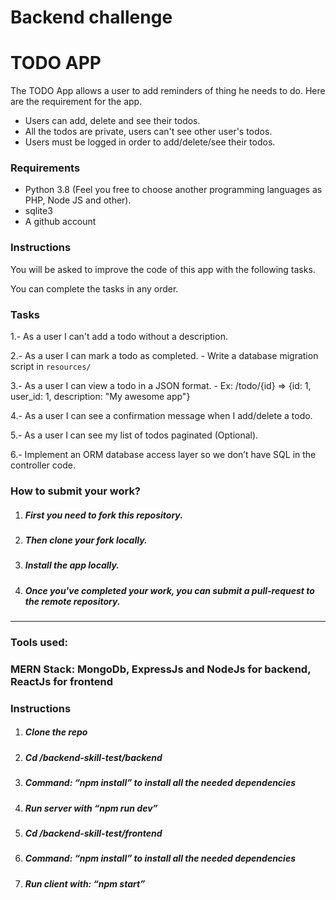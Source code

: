 # Backend challenge

# TODO APP

The TODO App allows a user to add reminders of thing he needs to do. Here are the requirement for the app.

- Users can add, delete and see their todos.
- All the todos are private, users can't see other user's todos.
- Users must be logged in order to add/delete/see their todos.

### Requirements
- Python 3.8 (Feel you free to choose another programming languages as PHP, Node JS and other).
- sqlite3
- A github account

### Instructions

You will be asked to improve the code of this app with the following tasks.

You can complete the tasks in any order.

### Tasks
1.- As a user I can't add a todo without a description.

2.- As a user I can mark a todo as completed.
    - Write a database migration script in `resources/`

3.- As a user I can view a todo in a JSON format.
    - Ex: /todo/{id} => {id: 1, user_id: 1, description: "My awesome app"}

4.- As a user I can see a confirmation message when I add/delete a todo.

5.- As a user I can see my list of todos paginated (Optional).

6.-  Implement an ORM database access layer so we don’t have SQL in the controller code.

### How to submit your work?

1. ##### First you need to fork this repository.

2. ##### Then clone your fork locally.

3. ##### Install the app locally.

4. ##### Once you've completed your work, you can submit a pull-request to the remote repository.


---------------------------------------------------------------------------------------------------------------------


### Tools used:
### MERN Stack: MongoDb, ExpressJs and NodeJs for backend, ReactJs for frontend

### Instructions

1. ##### Clone the repo

2. ##### Cd /backend-skill-test/backend

3. ##### Command: “npm install” to install all the needed dependencies

4. ##### Run server with “npm run dev”

5. ##### Cd /backend-skill-test/frontend

6. ##### Command: “npm install” to install all the needed dependencies

7. ##### Run client with: “npm start”



